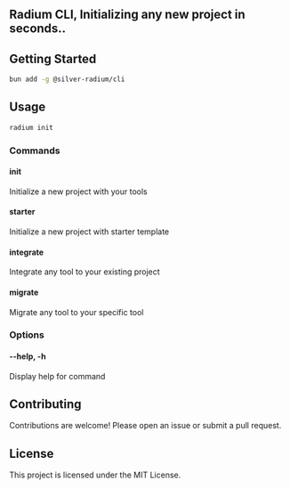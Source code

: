 ## Radium CLI, Initializing any new project in seconds..

## Getting Started

```bash
bun add -g @silver-radium/cli
```

## Usage

```bash
radium init
```

### Commands

#### init

Initialize a new project with your tools

#### starter

Initialize a new project with starter template

#### integrate

Integrate any tool to your existing project

#### migrate

Migrate any tool to your specific tool

### Options

#### --help, -h

Display help for command

## Contributing

Contributions are welcome! Please open an issue or submit a pull request.

## License

This project is licensed under the MIT License. 